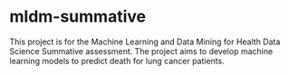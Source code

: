 # mldm-summative
This project is for the Machine Learning and Data Mining for Health Data Science Summative assessment. The project aims to develop machine learning models to predict death for lung cancer patients.
